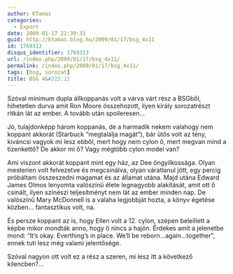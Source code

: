 ```yaml
---
author: KTamas
categories:
  - Export
date: 2009-01-17 22:39:31
guid: http://ktamas.blog.hu/2009/01/17/bsg_4x11
id: 1769313
disqus_identifier: 1769313
url: /index.php/2009/01/17/bsg_4x11/
permalink: /index.php/2009/01/17/bsg_4x11/
tags: [bsg, sorozat]
title: BSG 4&#215;11
---
```


Szóval minimum dupla állkoppanás volt a várva várt rész a BSGből, hihetetlen durva amit Ron Moore összehozott, ilyen király sorozatrészt ritkán lát az ember. A tovább után spoileresen&#8230;
  
<!--more-->


  
Jó, tulajdonképp három koppanás, de a harmadik nekem valahogy nem koppant akkorát (Starbuck &#8220;megtalálja magát&#8221;), bár ütős volt az tény, kiváncsi vagyok mi lesz ebből, mert hogy nem cylon ő, mert megvan mind a tizenkettő? De akkor mi ő? Vagy mégtöbb cylon model van? 

Ami viszont akkorát koppant mint egy ház, az Dee öngyilkossága. Olyan mesterien volt felvezetve és megcsinálva, olyan váratlanul jött, egy percig próbáltam összeszedni magamat és az államat utána. Majd utána Edward James Olmos lenyomta valószínű élete legnagyobb alakítását, amit ott ő csinált, ilyen színészi teljesítményt nem lát az ember minden nap. De valószínű Mary McDonnell is a valaha legjobbját hozta, a könyv égetése közben&#8230; fantasztikus volt, na. 

És persze koppant az is, hogy Ellen volt a 12. cylon, szépen beleillett a képbe mikor mondták anno, hogy ő nincs a hajón. Érdekes amit a jelenetbe mond: &#8220;It&#8217;s okay. Everthing&#8217;s in place. We&#8217;ll be reborn&#8230;again&#8230;together&#8221;, ennek tuti lesz még valami jelentősége. 

Szóval nagyon ott volt ez a rész a szeren, mi lesz itt a következő kilencben?&#8230;
